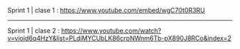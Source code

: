 Sprint 1 | clase 1 : https://www.youtube.com/embed/wgC70t0R3RU

---

Sprint 1 | clase 2 : https://www.youtube.com/watch?v=vioid6q4HzY&list=PLdjMYCUbLK86crpNWnm6Tb-pX890J8RCo&index=2
